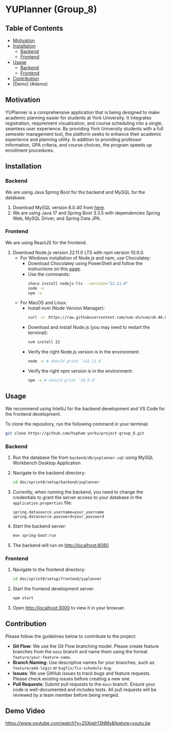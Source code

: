 # YUPlanner (Group_8)

## Table of Contents
- [Motivation](#motivation)
- [Installation](#installation)
  - [Backend](#backend)
  - [Frontend](#frontend)
- [Usage](#usage)
  - [Backend](#backend-1)
  - [Frontend](#frontend-1)
- [Contribution](#contribution)
- [Demo] (#demo)

## Motivation

YUPlanner is a comprehensive application that is being designed to make academic planning easier for students at York University. It integrates registration, requirement visualization, and course scheduling into a single, seamless user experience. By providing York University students with a full semester management tool, the platform seeks to enhance their academic experience and planning utility. In addition to providing professor information, GPA criteria, and course choices, the program speeds up enrollment procedures.

## Installation

### Backend

We are using Java Spring Boot for the backend and MySQL for the database.

1. Download MySQL version 8.0.40 from [here](https://dev.mysql.com/downloads/mysql/).
2. We are using Java 17 and Spring Boot 3.3.5 with dependencies Spring Web, MySQL Driver, and Spring Data JPA.

### Frontend

We are using ReactJS for the frontend.

1. Download Node.js version 22.11.0 LTS with npm version 10.9.0.
   - For Windows installation of Node.js and npm, use Chocolatey:
     - Download Chocolatey using PowerShell and follow the instructions on this [page](https://chocolatey.org/install?_gl=1*6yf9ce*_ga*MTM2NTkyODU4Ni4xNzMwOTE4OTI1*_ga_0WDD29GGN2*MTczMDkyNDgzMy4yLjEuMTczMDkyNDg5OS4wLjAuMA).
     - Use the commands:
       ```sh
       choco install nodejs-lts --version="22.11.0"
       node -v
       npm -v
       ```
   - For MacOS and Linux:
     - Install nvm (Node Version Manager):
       ```sh
       curl -o- https://raw.githubusercontent.com/nvm-sh/nvm/v0.40.0/install.sh | bash
       ```
     - Download and install Node.js (you may need to restart the terminal):
       ```sh
       nvm install 22
       ```
     - Verify the right Node.js version is in the environment:
       ```sh
       node -v # should print `v22.11.0`
       ```
     - Verify the right npm version is in the environment:
       ```sh
       npm -v # should print `10.9.0`
       ```

## Usage
We recommend using IntelliJ for the backend development and VS Code for the frontend development. 

To clone the repository, run the following command in your terminal:

```sh
git clone https://github.com/hvpham-yorku/project-group_8.git
```

### Backend

1. Run the database file from `backend/db/yuplanner.sql` using MySQL Workbench Desktop Application

2. Navigate to the backend directory:
    ```sh
    cd doc/sprint0/setup/backend/yuplanner
    ```
3. Currently, when running the backend, you need to change the credentials to grant the server access to your database in the `application.properties` file:
    ```properties
    spring.datasource.username=your_username
    spring.datasource.password=your_password
    ```
4. Start the backend server:
    ```sh
    mvn spring-boot:run
    ```

5. The backend will run on [http://localhost:8080](http://localhost:8080)

### Frontend

1. Navigate to the frontend directory:
    ```sh
    cd doc/sprint0/setup/frontend/yuplanner
    ```
2. Start the frontend development server:
    ```sh
    npm start
    ```
3. Open [http://localhost:3000](http://localhost:3000) to view it in your browser.

## Contribution

Please follow the guidelines below to contribute to the project:

- **Git Flow**: We use the Git Flow branching model. Please create feature branches from the `main` branch and name them using the format `feature/your-feature-name`.
- **Branch Naming**: Use descriptive names for your branches, such as `feature/add-login` or `bugfix/fix-schedule-bug`.
- **Issues**: We use GitHub issues to track bugs and feature requests. Please check existing issues before creating a new one.
- **Pull Requests**: Submit pull requests to the `main` branch. Ensure your code is well-documented and includes tests. All pull requests will be reviewed by a team member before being merged.

## Demo Video
https://www.youtube.com/watch?v=25Xqdr13NMs&feature=youtu.be
